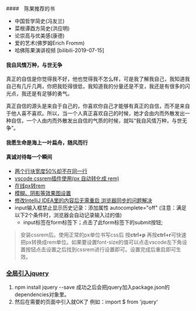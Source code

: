
####　陈果推荐的书
- 中国哲学简史(冯友兰)
- 菜根谭酉方简史(洪应明)
- 论崇高与优美感(康德)
- 爱的艺术(佛罗姆Erich Fromm)
- 哈佛陈果演讲视频 [bilibili-2019-07-15]

#### 我自风情万种，与世无争

真正的自信是你觉得我不好，他也觉得我不怎么样，可是我了解我自己，我知道我自己有几斤几两，你把我贬得很低，我知道我的分量还是不变，我还是有很多的闪光点，我还是有足够的勇气。

真正自信的源头是来自于自己的，你喜欢你自己才能够有真正的自信，而不是来自于他人喜不喜欢。所以，当一个人真正喜欢自己的时候，她才会由内而外散发出一种自信，一个人由内而外散发出自信的气质的时候，就叫“我自风情万种，与世无争”。

#### 我愿生命是海上一叶扁舟，随风而行

#### 真诚对待每一个瞬间

- [两个行块宽度50%却不在同一行](https://segmentfault.com/q/1010000008603072)
- [vscode cssrem插件使用(px 自动转化成 rem)](https://www.jianshu.com/p/bb48fbdacb26)
- [在线px转rem](https://520ued.com/tools/rem)
- [模糊、阴影等效果图设置](http://www.css88.com/html5-demo/-webkit-filter/index.html)
- [修改IntelliJ IDEA里的内容后无需重启  浏览器同步的问题解决](https://www.cnblogs.com/kingxiaozi/p/6344432.html)
- input输入框禁止显示历史记录：添加属性 autocomplete="off" (注意：满足以下2个条件时，浏览器会自动记录输入过的值)
    - input标签在form标签下；点击了此form标签下的submit按钮;

>安装cssrem后。使用正常的px单位书写css后 按**ctrl+p** 再按**ctrl+r**可快速把px转换成rem单位。如果要设置font-size的值可以点击vscode左下角设置按钮点击设置之后找到cssrem进行设置即可。设置完成后重启即可生效。

### [全局引入jquery](https://segmentfault.com/a/1190000007020623) 
1.  npm install jquery --save  成功之后会把jquery加入package.json的dependencies对象里。
2. 然后在需要的页面中引入就OK了     例如：import $ from 'jquery'
